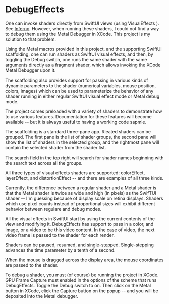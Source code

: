 #  DebugEffects

One can invoke shaders directly from SwiftUI views (using VisualEffects ).  See [Inferno](https://github.com/twostraws/Inferno/).
However, when running these shaders, I could not find a way to debug them
using the Metal Debugger in XCode.  This project is my solution to that problem.

Using the Metal macros provided in this project, and the supporting SwiftUI scaffolding,
one can run shaders as SwiftUI visual effects, and then, by toggling the Debug switch, one runs the same shader with the same arguments directly as a fragment shader, which allows invoking the XCode Metal Debugger upon it.

The scaffolding also provides support for passing in various kinds of dynamic parameters to the shader (numerical variables, mouse position, colors, images) which can be used to parameterize the behavior of any shader running in either regular SwiftUI visual effect mode or Metal debug mode.

The project comes preloaded with a variety of shaders to demonstrate how to use various features.  Documentation for these features will become available -- but it is always useful to having a working code sapmle.

The scaffolding is a standard three-pane app.  Rleated shaders can be grouped.  The first pane is the list of shader groups, the second pane will show the list of shaders in the selected group, and the rightmost pane will contain the selected shader from the shader list.

The search field in the top right will search for shader names beginning with the search text across all the groups.

All three types of visual effects shaders are supported: colorEffect, layerEffect, and distortionEffect -- and there are examples of all three kinds.

Currently, the difference between a regular shader and a Metal shader is that the Metal shader is twice as wide and high (in pixels) as the SwifTUI shader -- I'm guessing because of display scale on retina displays.
Shaders which use pixel counts instead of proportional sizes will exhibit different behavior between regulare and debug modes.  

All the visual effects in SwiftUI start by using the current contents of the view and modifying it.  DebugEffects has support to pass in a color, and image, or a video to be this video content.  In the case of video, the next video frame is passed to the shader for each render.

Shaders can be paused, resumed, and single-stepped.  Single-stepping advances the time parameter by a tenth of a second. 

When the mouse is dragged across the display area, the mouse coordinates are passed to the shader.

To debug a shader, you must (of course) be running the project in XCode.  GPU Frame Capture must enabled in the options of the scheme that runs DebugEffects. Toggle the Debug switch to on. Then click on the Metal button in XCode, click the Capture button on the popup -- and you will be deposited into the Metal debugger.  


